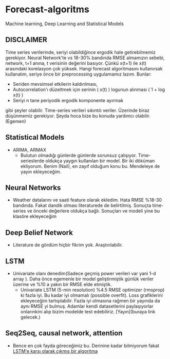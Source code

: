 # Forecast-algoritms
Machine learning, Deep Learning and Statistical Models

## DISCLAIMER
Time series verilerinde, seriyi olabildiğince ergodik hale getirebilmemiz gerekiyor. Neural Network'te vs 18-30% bandında RMSE almamızın sebebi, network, t+1 anına, t verisinin değerini basıyor. Çünkü x(t+1) ile x(t) arasındaki korelasyon çok yüksek. Hangi forecast algoritmasını kullanırsak kullanalım, seriye önce bir preprocessing uygulamamız lazım. Bunlar:
 - Seriden mevsimsel etkilerin kaldırılması,
 - Autocorrelation'ı düzeltmek için serinin ( x(t) ) logunun alınması ( 1 + log x(t) )
 - Seriyi n tane periyodik ergodik komponente ayırmak
 
gibi şeyler olabilir. Time-series verileri sıkıntılı veriler. Üzerinde biraz düşünmemiz gerekiyor. Şeyda hoca bize bu konuda yardımcı olabilir. (Egemen)

## Statistical Models
* ARIMA, ARMAX
  * Bulutun olmadığı günlerde günlerde sorunsuz çalışıyor. Time-serieslerde oldukça yaygın kullanılan bir model. Bir iki döküman ekliyorum. Benim (Nail), en zayıf olduğum konu bu. Mendeleye de yayın ekleyeceğim.
  
 ## Neural Networks
 * Weather datalarını ve saati feature olarak ekledim. Hata RMSE %18-30 bandında. Fakat dandik olması literaturede de belirtilmiş. Sonuçta time-series ve önceki değerlere oldukça bağlı. Sonuçları ve modeli yine bu klasöre ekleyeceğim
 
  ## Deep Belief Network
  * Literature de gördüm hiçbir fikrim yok. Araştırılabilir.
  
  ## LSTM
  * Univariate olanı denedim(Sadece geçmiş power verileri var yani 1-d array ). Daha önce egemenle bir model geliştirmiştik günlük veriler üzerine ve %10 a yakın bir RMSE elde etmiştik.
    * Univariate LSTM (5-min resolution) %4.5 RMSE optimizer (rmsprop) ki fazla iyi. Bu kadar iyi olmamalı (possible overfit). Loss grafiklerini ekleyeceğim tartışılabilir. Fazla iyi olmasına rağmen bir yayında da aynı RMSE yi bulmuş. Adamlar kendi datasetlerini paylaşıyorlar onlarınkini alıp bizim modelde test edebiliriz. [Yayın](buraya link gelecek.)
    
   ## Seq2Seq, causal network, attention
  * Bence en çok fayda göreceğimiz bu. Derinine kadar bilmiyorum fakat [LSTM'e karşı olarak çıkmış bir algoritma](https://towardsdatascience.com/the-fall-of-rnn-lstm-2d1594c74ce0)
